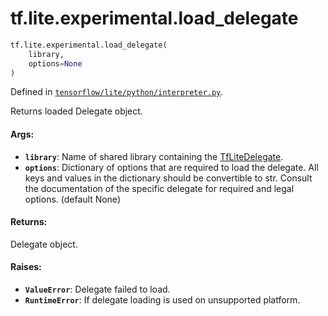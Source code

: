 <div itemscope itemtype="http://developers.google.com/ReferenceObject">
<meta itemprop="name" content="tf.lite.experimental.load_delegate" />
<meta itemprop="path" content="Stable" />
</div>

# tf.lite.experimental.load_delegate

``` python
tf.lite.experimental.load_delegate(
    library,
    options=None
)
```



Defined in [`tensorflow/lite/python/interpreter.py`](/code/stable/tensorflow/lite/python/interpreter.py).

Returns loaded Delegate object.

#### Args:

* <b>`library`</b>: Name of shared library containing the
    [TfLiteDelegate](https://www.tensorflow.org/lite/performance/delegates).
* <b>`options`</b>: Dictionary of options that are required to load the delegate. All
    keys and values in the dictionary should be convertible to str. Consult
    the documentation of the specific delegate for required and legal options.
    (default None)


#### Returns:

Delegate object.


#### Raises:

* <b>`ValueError`</b>: Delegate failed to load.
* <b>`RuntimeError`</b>: If delegate loading is used on unsupported platform.